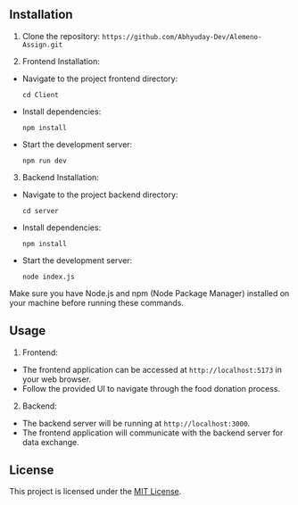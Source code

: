 

## Installation

1. Clone the repository: `https://github.com/Abhyuday-Dev/Alemeno-Assign.git`

2. Frontend Installation:
- Navigate to the project frontend directory:
  ```
  cd Client
  ```
- Install dependencies:
  ```
  npm install
  ```
- Start the development server:
  ```
  npm run dev
  ```

3. Backend Installation:
- Navigate to the project backend directory:
  ```
  cd server
  ```
- Install dependencies:
  ```
  npm install
  ```
- Start the development server:
  ```
  node index.js
  ```

Make sure you have Node.js and npm (Node Package Manager) installed on your machine before running these commands.

## Usage

1. Frontend:
- The frontend application can be accessed at `http://localhost:5173` in your web browser.
- Follow the provided UI to navigate through the food donation process.

2. Backend:
- The backend server will be running at `http://localhost:3000`.
- The frontend application will communicate with the backend server for data exchange.


## License

This project is licensed under the [MIT License](LICENSE).

